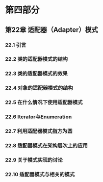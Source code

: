 # 第四部分



## 第22章 适配器（Adapter）模式



### 22.1 引言



### 22.2 类的适配器模式的结构



### 22.3 类的适配器模式的效果



### 22.4 对象的适配器模式的结构



### 22.5 在什么情况下使用适配器模式



### 22.6 Iterator与Enumeration



### 22.7 利用适配器模式指方为圆



### 22.8 适配器模式在架构层次上的应用



### 22.9 关于模式实现的讨论



### 22.10 适配器模式与相关的模式



